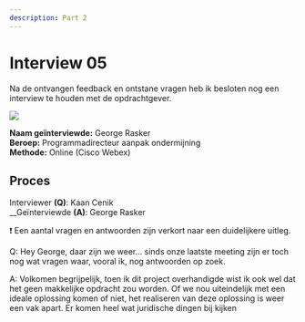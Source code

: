 ```yaml
---
description: Part 2
---
```


# Interview 05

Na de ontvangen feedback en ontstane vragen heb ik besloten nog een interview te houden met de opdrachtgever.

![](<../../.gitbook/assets/image (16).png>)

**Naam geïnterviewde:** George Rasker \
**Beroep:** Programmadirecteur aanpak ondermijning \
**Methode:** Online (Cisco Webex)

## Proces

Interviewer **(Q)**: Kaan Cenik \
__Geïnterviewde **(A)**: George Rasker

❗ Een aantal vragen en antwoorden zijn verkort naar een duidelijkere uitleg.

Q: Hey George, daar zijn we weer... sinds onze laatste meeting zijn er toch nog wat vragen waar, vooral ik, nog antwoorden op zoek.&#x20;

A: Volkomen begrijpelijk, toen ik dit project overhandigde wist ik ook wel dat het geen makkelijke opdracht zou worden. Of we nou uiteindelijk met een ideale oplossing komen of niet, het realiseren van deze oplossing is weer een vak apart. Er komen heel wat juridische dingen bij kijken&#x20;
